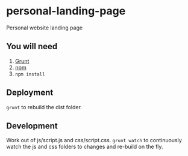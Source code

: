 personal-landing-page
=====================

Personal website landing page

## You will need

1. [Grunt](http://gruntjs.com/)
1. [npm](https://www.npmjs.org/)
1. `npm install`

## Deployment

`grunt` to rebuild the dist folder.

## Development

Work out of js/script.js and css/script.css. `grunt watch` to continuously watch the js and css folders to changes and re-build on the fly.